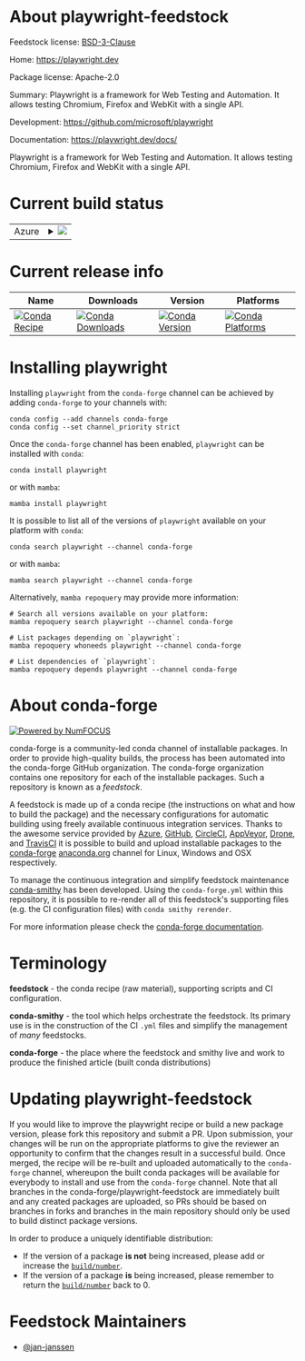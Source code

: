 About playwright-feedstock
==========================

Feedstock license: [BSD-3-Clause](https://github.com/conda-forge/playwright-feedstock/blob/main/LICENSE.txt)

Home: https://playwright.dev

Package license: Apache-2.0

Summary: Playwright is a framework for Web Testing and Automation. It allows testing Chromium, Firefox and WebKit with a single API.

Development: https://github.com/microsoft/playwright

Documentation: https://playwright.dev/docs/

Playwright is a framework for Web Testing and Automation. It allows
testing Chromium, Firefox and WebKit with a single API.


Current build status
====================


<table>
    
  <tr>
    <td>Azure</td>
    <td>
      <details>
        <summary>
          <a href="https://dev.azure.com/conda-forge/feedstock-builds/_build/latest?definitionId=22547&branchName=main">
            <img src="https://dev.azure.com/conda-forge/feedstock-builds/_apis/build/status/playwright-feedstock?branchName=main">
          </a>
        </summary>
        <table>
          <thead><tr><th>Variant</th><th>Status</th></tr></thead>
          <tbody><tr>
              <td>linux_64_nodejs22</td>
              <td>
                <a href="https://dev.azure.com/conda-forge/feedstock-builds/_build/latest?definitionId=22547&branchName=main">
                  <img src="https://dev.azure.com/conda-forge/feedstock-builds/_apis/build/status/playwright-feedstock?branchName=main&jobName=linux&configuration=linux%20linux_64_nodejs22" alt="variant">
                </a>
              </td>
            </tr><tr>
              <td>linux_64_nodejs24</td>
              <td>
                <a href="https://dev.azure.com/conda-forge/feedstock-builds/_build/latest?definitionId=22547&branchName=main">
                  <img src="https://dev.azure.com/conda-forge/feedstock-builds/_apis/build/status/playwright-feedstock?branchName=main&jobName=linux&configuration=linux%20linux_64_nodejs24" alt="variant">
                </a>
              </td>
            </tr><tr>
              <td>linux_aarch64_nodejs22</td>
              <td>
                <a href="https://dev.azure.com/conda-forge/feedstock-builds/_build/latest?definitionId=22547&branchName=main">
                  <img src="https://dev.azure.com/conda-forge/feedstock-builds/_apis/build/status/playwright-feedstock?branchName=main&jobName=linux&configuration=linux%20linux_aarch64_nodejs22" alt="variant">
                </a>
              </td>
            </tr><tr>
              <td>linux_aarch64_nodejs24</td>
              <td>
                <a href="https://dev.azure.com/conda-forge/feedstock-builds/_build/latest?definitionId=22547&branchName=main">
                  <img src="https://dev.azure.com/conda-forge/feedstock-builds/_apis/build/status/playwright-feedstock?branchName=main&jobName=linux&configuration=linux%20linux_aarch64_nodejs24" alt="variant">
                </a>
              </td>
            </tr><tr>
              <td>osx_64_nodejs22</td>
              <td>
                <a href="https://dev.azure.com/conda-forge/feedstock-builds/_build/latest?definitionId=22547&branchName=main">
                  <img src="https://dev.azure.com/conda-forge/feedstock-builds/_apis/build/status/playwright-feedstock?branchName=main&jobName=osx&configuration=osx%20osx_64_nodejs22" alt="variant">
                </a>
              </td>
            </tr><tr>
              <td>osx_64_nodejs24</td>
              <td>
                <a href="https://dev.azure.com/conda-forge/feedstock-builds/_build/latest?definitionId=22547&branchName=main">
                  <img src="https://dev.azure.com/conda-forge/feedstock-builds/_apis/build/status/playwright-feedstock?branchName=main&jobName=osx&configuration=osx%20osx_64_nodejs24" alt="variant">
                </a>
              </td>
            </tr><tr>
              <td>osx_arm64_nodejs22</td>
              <td>
                <a href="https://dev.azure.com/conda-forge/feedstock-builds/_build/latest?definitionId=22547&branchName=main">
                  <img src="https://dev.azure.com/conda-forge/feedstock-builds/_apis/build/status/playwright-feedstock?branchName=main&jobName=osx&configuration=osx%20osx_arm64_nodejs22" alt="variant">
                </a>
              </td>
            </tr><tr>
              <td>osx_arm64_nodejs24</td>
              <td>
                <a href="https://dev.azure.com/conda-forge/feedstock-builds/_build/latest?definitionId=22547&branchName=main">
                  <img src="https://dev.azure.com/conda-forge/feedstock-builds/_apis/build/status/playwright-feedstock?branchName=main&jobName=osx&configuration=osx%20osx_arm64_nodejs24" alt="variant">
                </a>
              </td>
            </tr>
          </tbody>
        </table>
      </details>
    </td>
  </tr>
</table>

Current release info
====================

| Name | Downloads | Version | Platforms |
| --- | --- | --- | --- |
| [![Conda Recipe](https://img.shields.io/badge/recipe-playwright-green.svg)](https://anaconda.org/conda-forge/playwright) | [![Conda Downloads](https://img.shields.io/conda/dn/conda-forge/playwright.svg)](https://anaconda.org/conda-forge/playwright) | [![Conda Version](https://img.shields.io/conda/vn/conda-forge/playwright.svg)](https://anaconda.org/conda-forge/playwright) | [![Conda Platforms](https://img.shields.io/conda/pn/conda-forge/playwright.svg)](https://anaconda.org/conda-forge/playwright) |

Installing playwright
=====================

Installing `playwright` from the `conda-forge` channel can be achieved by adding `conda-forge` to your channels with:

```
conda config --add channels conda-forge
conda config --set channel_priority strict
```

Once the `conda-forge` channel has been enabled, `playwright` can be installed with `conda`:

```
conda install playwright
```

or with `mamba`:

```
mamba install playwright
```

It is possible to list all of the versions of `playwright` available on your platform with `conda`:

```
conda search playwright --channel conda-forge
```

or with `mamba`:

```
mamba search playwright --channel conda-forge
```

Alternatively, `mamba repoquery` may provide more information:

```
# Search all versions available on your platform:
mamba repoquery search playwright --channel conda-forge

# List packages depending on `playwright`:
mamba repoquery whoneeds playwright --channel conda-forge

# List dependencies of `playwright`:
mamba repoquery depends playwright --channel conda-forge
```


About conda-forge
=================

[![Powered by
NumFOCUS](https://img.shields.io/badge/powered%20by-NumFOCUS-orange.svg?style=flat&colorA=E1523D&colorB=007D8A)](https://numfocus.org)

conda-forge is a community-led conda channel of installable packages.
In order to provide high-quality builds, the process has been automated into the
conda-forge GitHub organization. The conda-forge organization contains one repository
for each of the installable packages. Such a repository is known as a *feedstock*.

A feedstock is made up of a conda recipe (the instructions on what and how to build
the package) and the necessary configurations for automatic building using freely
available continuous integration services. Thanks to the awesome service provided by
[Azure](https://azure.microsoft.com/en-us/services/devops/), [GitHub](https://github.com/),
[CircleCI](https://circleci.com/), [AppVeyor](https://www.appveyor.com/),
[Drone](https://cloud.drone.io/welcome), and [TravisCI](https://travis-ci.com/)
it is possible to build and upload installable packages to the
[conda-forge](https://anaconda.org/conda-forge) [anaconda.org](https://anaconda.org/)
channel for Linux, Windows and OSX respectively.

To manage the continuous integration and simplify feedstock maintenance
[conda-smithy](https://github.com/conda-forge/conda-smithy) has been developed.
Using the ``conda-forge.yml`` within this repository, it is possible to re-render all of
this feedstock's supporting files (e.g. the CI configuration files) with ``conda smithy rerender``.

For more information please check the [conda-forge documentation](https://conda-forge.org/docs/).

Terminology
===========

**feedstock** - the conda recipe (raw material), supporting scripts and CI configuration.

**conda-smithy** - the tool which helps orchestrate the feedstock.
                   Its primary use is in the construction of the CI ``.yml`` files
                   and simplify the management of *many* feedstocks.

**conda-forge** - the place where the feedstock and smithy live and work to
                  produce the finished article (built conda distributions)


Updating playwright-feedstock
=============================

If you would like to improve the playwright recipe or build a new
package version, please fork this repository and submit a PR. Upon submission,
your changes will be run on the appropriate platforms to give the reviewer an
opportunity to confirm that the changes result in a successful build. Once
merged, the recipe will be re-built and uploaded automatically to the
`conda-forge` channel, whereupon the built conda packages will be available for
everybody to install and use from the `conda-forge` channel.
Note that all branches in the conda-forge/playwright-feedstock are
immediately built and any created packages are uploaded, so PRs should be based
on branches in forks and branches in the main repository should only be used to
build distinct package versions.

In order to produce a uniquely identifiable distribution:
 * If the version of a package **is not** being increased, please add or increase
   the [``build/number``](https://docs.conda.io/projects/conda-build/en/latest/resources/define-metadata.html#build-number-and-string).
 * If the version of a package **is** being increased, please remember to return
   the [``build/number``](https://docs.conda.io/projects/conda-build/en/latest/resources/define-metadata.html#build-number-and-string)
   back to 0.

Feedstock Maintainers
=====================

* [@jan-janssen](https://github.com/jan-janssen/)

